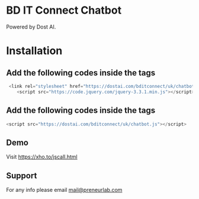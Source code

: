 # BD IT Connect Chatbot

Powered by Dost AI.

# Installation



## Add the following codes inside the <head> </head> tags
```python
 <link rel="stylesheet" href="https://dostai.com/bditconnect/uk/chatbotstyle.css">
    <script src="https://code.jquery.com/jquery-3.3.1.min.js"></script>
```


## Add the following codes inside the <body> </body> tags
```python
<script src="https://dostai.com/bditconnect/uk/chatbot.js"></script> 
```

## Demo

Visit https://xho.to/jscall.html

## Support
For any info please email mail@preneurlab.com

